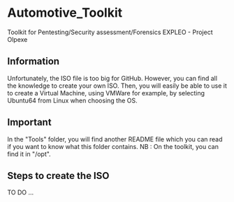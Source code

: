 # Automotive_Toolkit
Toolkit for Pentesting/Security assessment/Forensics EXPLEO - Project Olpexe

## Information

Unfortunately, the ISO file is too big for GitHub. However, you can find all the knowledge to create your own ISO. Then, you will easily be able to use it to create a Virtual Machine, using VMWare for example, by selecting Ubuntu64 from Linux when choosing the OS. 

## Important

In the "Tools" folder, you will find another README file which you can read if you want to know what this folder contains.
NB : On the toolkit, you can find it in "/opt".

## Steps to create the ISO

TO DO ...
